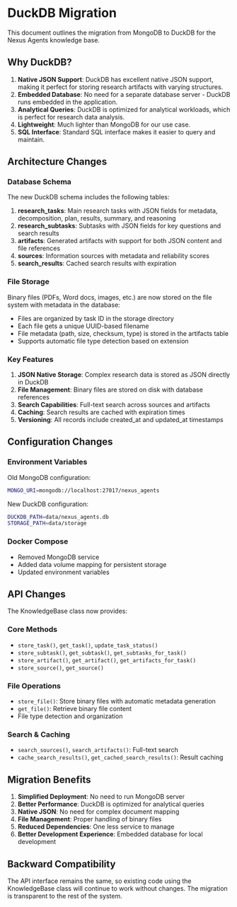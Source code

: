 # DuckDB Migration

This document outlines the migration from MongoDB to DuckDB for the Nexus Agents knowledge base.

## Why DuckDB?

1. **Native JSON Support**: DuckDB has excellent native JSON support, making it perfect for storing research artifacts with varying structures.
2. **Embedded Database**: No need for a separate database server - DuckDB runs embedded in the application.
3. **Analytical Queries**: DuckDB is optimized for analytical workloads, which is perfect for research data analysis.
4. **Lightweight**: Much lighter than MongoDB for our use case.
5. **SQL Interface**: Standard SQL interface makes it easier to query and maintain.

## Architecture Changes

### Database Schema

The new DuckDB schema includes the following tables:

1. **research_tasks**: Main research tasks with JSON fields for metadata, decomposition, plan, results, summary, and reasoning
2. **research_subtasks**: Subtasks with JSON fields for key questions and search results
3. **artifacts**: Generated artifacts with support for both JSON content and file references
4. **sources**: Information sources with metadata and reliability scores
5. **search_results**: Cached search results with expiration

### File Storage

Binary files (PDFs, Word docs, images, etc.) are now stored on the file system with metadata in the database:

- Files are organized by task ID in the storage directory
- Each file gets a unique UUID-based filename
- File metadata (path, size, checksum, type) is stored in the artifacts table
- Supports automatic file type detection based on extension

### Key Features

1. **JSON Native Storage**: Complex research data is stored as JSON directly in DuckDB
2. **File Management**: Binary files are stored on disk with database references
3. **Search Capabilities**: Full-text search across sources and artifacts
4. **Caching**: Search results are cached with expiration times
5. **Versioning**: All records include created_at and updated_at timestamps

## Configuration Changes

### Environment Variables

Old MongoDB configuration:
```bash
MONGO_URI=mongodb://localhost:27017/nexus_agents
```

New DuckDB configuration:
```bash
DUCKDB_PATH=data/nexus_agents.db
STORAGE_PATH=data/storage
```

### Docker Compose

- Removed MongoDB service
- Added data volume mapping for persistent storage
- Updated environment variables

## API Changes

The KnowledgeBase class now provides:

### Core Methods
- `store_task()`, `get_task()`, `update_task_status()`
- `store_subtask()`, `get_subtask()`, `get_subtasks_for_task()`
- `store_artifact()`, `get_artifact()`, `get_artifacts_for_task()`
- `store_source()`, `get_source()`

### File Operations
- `store_file()`: Store binary files with automatic metadata generation
- `get_file()`: Retrieve binary file content
- File type detection and organization

### Search & Caching
- `search_sources()`, `search_artifacts()`: Full-text search
- `cache_search_results()`, `get_cached_search_results()`: Result caching

## Migration Benefits

1. **Simplified Deployment**: No need to run MongoDB server
2. **Better Performance**: DuckDB is optimized for analytical queries
3. **Native JSON**: No need for complex document mapping
4. **File Management**: Proper handling of binary files
5. **Reduced Dependencies**: One less service to manage
6. **Better Development Experience**: Embedded database for local development

## Backward Compatibility

The API interface remains the same, so existing code using the KnowledgeBase class will continue to work without changes. The migration is transparent to the rest of the system.